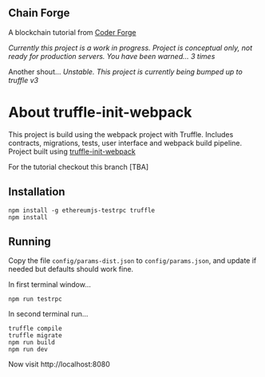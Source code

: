 ## Chain Forge

A blockchain tutorial from [Coder Forge](http://coderforge.io)

*Currently this project is a work in progress.*
*Project is conceptual only, not ready for production servers.*
*You have been warned... 3 times*

Another shout...
*Unstable. This project is currently being bumped up to truffle v3*

# About truffle-init-webpack
This project is build using the webpack project with Truffle. Includes contracts, migrations, tests, user interface and webpack build pipeline.
Project built using [truffle-init-webpack](https://github.com/trufflesuite/truffle-init-webpack)

For the tutorial checkout this branch [TBA]

## Installation
```
npm install -g ethereumjs-testrpc truffle
npm install
```

## Running

Copy the file `config/params-dist.json` to `config/params.json`, and update if
needed but defaults should work fine.

In first terminal window...
```
npm run testrpc
```
In second terminal run...
```
truffle compile
truffle migrate
npm run build
npm run dev
```

Now visit http://localhost:8080
